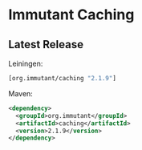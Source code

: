 # Immutant Caching

## Latest Release

Leiningen:

``` clj
[org.immutant/caching "2.1.9"]
```

Maven:

``` xml
<dependency>
  <groupId>org.immutant</groupId>
  <artifactId>caching</artifactId>
  <version>2.1.9</version>
</dependency>
```
